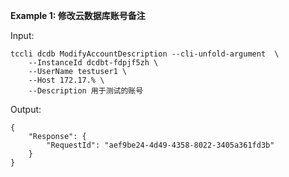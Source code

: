 **Example 1: 修改云数据库账号备注**



Input: 

```
tccli dcdb ModifyAccountDescription --cli-unfold-argument  \
    --InstanceId dcdbt-fdpjf5zh \
    --UserName testuser1 \
    --Host 172.17.% \
    --Description 用于测试的账号
```

Output: 
```
{
    "Response": {
        "RequestId": "aef9be24-4d49-4358-8022-3405a361fd3b"
    }
}
```

